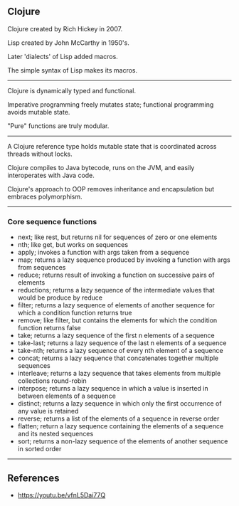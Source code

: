 ## Clojure

Clojure created by Rich Hickey in 2007.

Lisp created by John McCarthy in 1950's.

Later 'dialects' of Lisp added macros.

The simple syntax of Lisp makes its macros.

---

Clojure is dynamically typed and functional.

Imperative programming freely mutates state;
functional programming avoids mutable state.

"Pure" functions are truly modular.

---

A Clojure reference type holds mutable state that 
is coordinated across threads without locks.

Clojure compiles to Java bytecode, runs on the JVM,
and easily interoperates with Java code.

Clojure's approach to OOP removes inheritance and
encapsulation but embraces polymorphism.

---

### Core sequence functions

* next; like rest, but returns nil for sequences of zero or one elements
* nth; like get, but works on sequences
* apply; invokes a function with args taken from a sequence
* map; returns a lazy sequence produced by invoking a function with args from sequences
* reduce; returns result of invoking a function on successive pairs of elements
* reductions; returns a lazy sequence of the intermediate values that would be produce by reduce
* filter; returns a lazy sequence of elements of another sequence for which a condition function returns true
* remove; like filter, but contains the elements for which the condition function returns false
* take; returns a lazy sequence of the first n elements of a sequence
* take-last; returns a lazy sequence of the last n elements of a sequence
* take-nth; returns a lazy sequence of every nth element of a sequence
* concat; returns a lazy sequence that concatenates together multiple sequences
* interleave; returns a lazy sequence that takes elements from multiple collections round-robin
* interpose; returns a lazy sequence in which a value is inserted in between elements of a sequence
* distinct; returns a lazy sequence in which only the first occurrence of any value is retained 
* reverse; returns a list of the elements of a sequence in reverse order
* flatten; return a lazy sequence containing the elements of a sequence and its nested sequences
* sort;  returns a non-lazy sequence of the elements of another sequence in sorted order  

---

## References

* https://youtu.be/vfnL5Dai77Q
